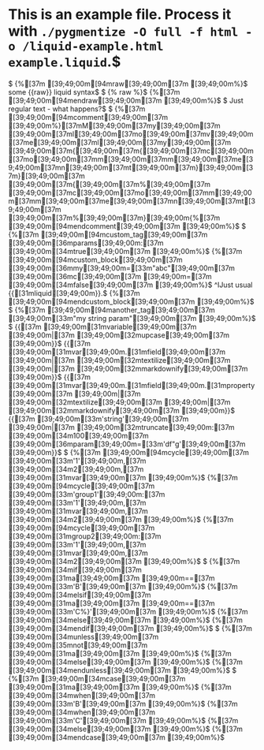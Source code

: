 # This is an example file. Process it with `./pygmentize -O full -f html -o /liquid-example.html example.liquid`.$
$
{%[37m [39;49;00m[94mraw[39;49;00m[37m [39;49;00m%}$
some {{raw}} liquid syntax$
$
{% raw %}$
{%[37m [39;49;00m[94mendraw[39;49;00m[37m [39;49;00m%}$
$
Just regular text - what happens?$
$
{%[37m [39;49;00m[94mcomment[39;49;00m[37m [39;49;00m%}[37mM[39;49;00m[37my[39;49;00m[37m [39;49;00m[37ml[39;49;00m[37mo[39;49;00m[37mv[39;49;00m[37me[39;49;00m[37ml[39;49;00m[37my[39;49;00m[37m [39;49;00m[37m{[39;49;00m[37m{[39;49;00m[37mc[39;49;00m[37mo[39;49;00m[37mm[39;49;00m[37mm[39;49;00m[37me[39;49;00m[37mn[39;49;00m[37mt[39;49;00m[37m}[39;49;00m[37m}[39;49;00m[37m [39;49;00m[37m{[39;49;00m[37m%[39;49;00m[37m [39;49;00m[37mc[39;49;00m[37mo[39;49;00m[37mm[39;49;00m[37mm[39;49;00m[37me[39;49;00m[37mn[39;49;00m[37mt[39;49;00m[37m [39;49;00m[37m%[39;49;00m[37m}[39;49;00m{%[37m [39;49;00m[94mendcomment[39;49;00m[37m [39;49;00m%}$
$
{%[37m [39;49;00m[94mcustom_tag[39;49;00m[37m [39;49;00m[36mparams[39;49;00m:[37m [39;49;00m[34mtrue[39;49;00m[37m [39;49;00m%}$
{%[37m [39;49;00m[94mcustom_block[39;49;00m[37m [39;49;00m[36mmy[39;49;00m=[33m"abc"[39;49;00m[37m [39;49;00m[36mc[39;49;00m[37m [39;49;00m=[37m [39;49;00m[34mfalse[39;49;00m[37m [39;49;00m%}$
^IJust usual {{[31mliquid[39;49;00m}}.$
{%[37m [39;49;00m[94mendcustom_block[39;49;00m[37m [39;49;00m%}$
$
{%[37m [39;49;00m[94manother_tag[39;49;00m[37m [39;49;00m[33m"my string param"[39;49;00m[37m [39;49;00m%}$
$
{{[37m [39;49;00m[31mvariable[39;49;00m[37m [39;49;00m|[37m [39;49;00m[32mupcase[39;49;00m[37m [39;49;00m}}$
{{[37m [39;49;00m[31mvar[39;49;00m.[31mfield[39;49;00m[37m [39;49;00m|[37m [39;49;00m[32mtextilize[39;49;00m[37m [39;49;00m|[37m [39;49;00m[32mmarkdownify[39;49;00m[37m [39;49;00m}}$
{{[37m [39;49;00m[31mvar[39;49;00m.[31mfield[39;49;00m.[31mproperty[39;49;00m[37m [39;49;00m|[37m [39;49;00m[32mtextilize[39;49;00m[37m [39;49;00m|[37m [39;49;00m[32mmarkdownify[39;49;00m[37m [39;49;00m}}$
{{[37m [39;49;00m[33m'string'[39;49;00m[37m [39;49;00m|[37m [39;49;00m[32mtruncate[39;49;00m:[37m [39;49;00m[34m100[39;49;00m[37m [39;49;00m[36mparam[39;49;00m=[33m'df"g'[39;49;00m[37m [39;49;00m}}$
$
{%[37m [39;49;00m[94mcycle[39;49;00m[37m [39;49;00m[33m'1'[39;49;00m,[37m [39;49;00m[34m2[39;49;00m,[37m [39;49;00m[31mvar[39;49;00m[37m [39;49;00m%}$
{%[37m [39;49;00m[94mcycle[39;49;00m[37m [39;49;00m[33m'group1'[39;49;00m:[37m [39;49;00m[33m'1'[39;49;00m,[37m [39;49;00m[31mvar[39;49;00m,[37m [39;49;00m[34m2[39;49;00m[37m [39;49;00m%}$
{%[37m [39;49;00m[94mcycle[39;49;00m[37m [39;49;00m[31mgroup2[39;49;00m:[37m [39;49;00m[33m'1'[39;49;00m,[37m [39;49;00m[31mvar[39;49;00m,[37m [39;49;00m[34m2[39;49;00m[37m [39;49;00m%}$
$
{%[37m [39;49;00m[34mif[39;49;00m[37m [39;49;00m[31ma[39;49;00m[37m [39;49;00m==[37m [39;49;00m[33m'B'[39;49;00m[37m [39;49;00m%}$
{%[37m [39;49;00m[34melsif[39;49;00m[37m [39;49;00m[31ma[39;49;00m[37m [39;49;00m==[37m [39;49;00m[33m'C%}'[39;49;00m[37m [39;49;00m%}$
{%[37m [39;49;00m[34melse[39;49;00m[37m [39;49;00m%}$
{%[37m [39;49;00m[34mendif[39;49;00m[37m [39;49;00m%}$
$
{%[37m [39;49;00m[34munless[39;49;00m[37m [39;49;00m[35mnot[39;49;00m[37m [39;49;00m[31ma[39;49;00m[37m [39;49;00m%}$
{%[37m [39;49;00m[34melse[39;49;00m[37m [39;49;00m%}$
{%[37m [39;49;00m[34mendunless[39;49;00m[37m [39;49;00m%}$
$
{%[37m [39;49;00m[34mcase[39;49;00m[37m [39;49;00m[31ma[39;49;00m[37m [39;49;00m%}$
{%[37m [39;49;00m[34mwhen[39;49;00m[37m [39;49;00m[33m'B'[39;49;00m[37m [39;49;00m%}$
{%[37m [39;49;00m[34mwhen[39;49;00m[37m [39;49;00m[33m'C'[39;49;00m[37m [39;49;00m%}$
{%[37m [39;49;00m[34melse[39;49;00m[37m [39;49;00m%}$
{%[37m [39;49;00m[34mendcase[39;49;00m[37m [39;49;00m%}$

